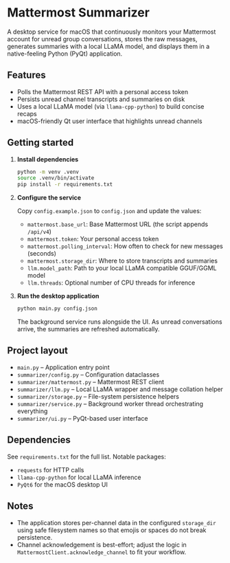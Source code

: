 # Mattermost Summarizer

A desktop service for macOS that continuously monitors your Mattermost account
for unread group conversations, stores the raw messages, generates summaries
with a local LLaMA model, and displays them in a native-feeling Python (PyQt)
application.

## Features

- Polls the Mattermost REST API with a personal access token
- Persists unread channel transcripts and summaries on disk
- Uses a local LLaMA model (via `llama-cpp-python`) to build concise recaps
- macOS-friendly Qt user interface that highlights unread channels

## Getting started

1. **Install dependencies**

   ```bash
   python -m venv .venv
   source .venv/bin/activate
   pip install -r requirements.txt
   ```

2. **Configure the service**

   Copy `config.example.json` to `config.json` and update the values:

   - `mattermost.base_url`: Base Mattermost URL (the script appends `/api/v4`)
   - `mattermost.token`: Your personal access token
   - `mattermost.polling_interval`: How often to check for new messages (seconds)
   - `mattermost.storage_dir`: Where to store transcripts and summaries
   - `llm.model_path`: Path to your local LLaMA compatible GGUF/GGML model
   - `llm.threads`: Optional number of CPU threads for inference

3. **Run the desktop application**

   ```bash
   python main.py config.json
   ```

   The background service runs alongside the UI. As unread conversations arrive,
   the summaries are refreshed automatically.

## Project layout

- `main.py` – Application entry point
- `summarizer/config.py` – Configuration dataclasses
- `summarizer/mattermost.py` – Mattermost REST client
- `summarizer/llm.py` – Local LLaMA wrapper and message collation helper
- `summarizer/storage.py` – File-system persistence helpers
- `summarizer/service.py` – Background worker thread orchestrating everything
- `summarizer/ui.py` – PyQt-based user interface

## Dependencies

See `requirements.txt` for the full list. Notable packages:

- `requests` for HTTP calls
- `llama-cpp-python` for local LLaMA inference
- `PyQt6` for the macOS desktop UI

## Notes

- The application stores per-channel data in the configured `storage_dir` using
  safe filesystem names so that emojis or spaces do not break persistence.
- Channel acknowledgement is best-effort; adjust the logic in
  `MattermostClient.acknowledge_channel` to fit your workflow.
